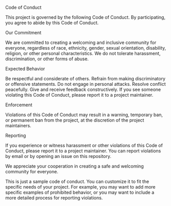 Code of Conduct

This project is governed by the following Code of Conduct. By participating, you agree to abide by this Code of Conduct.

Our Commitment

We are committed to creating a welcoming and inclusive community for everyone, regardless of race, ethnicity, gender, sexual orientation, disability, religion, or other personal characteristics. We do not tolerate harassment, discrimination, or other forms of abuse.

Expected Behavior

Be respectful and considerate of others.
Refrain from making discriminatory or offensive statements.
Do not engage in personal attacks.
Resolve conflict peacefully.
Give and receive feedback constructively.
If you see someone violating this Code of Conduct, please report it to a project maintainer.

Enforcement

Violations of this Code of Conduct may result in a warning, temporary ban, or permanent ban from the project, at the discretion of the project maintainers.

Reporting

If you experience or witness harassment or other violations of this Code of Conduct, please report it to a project maintainer. You can report violations by email or by opening an issue on this repository.

We appreciate your cooperation in creating a safe and welcoming community for everyone.

This is just a sample code of conduct. You can customize it to fit the specific needs of your project. For example, you may want to add more specific examples of prohibited behavior, or you may want to include a more detailed process for reporting violations.
